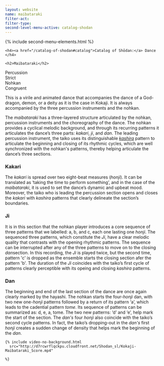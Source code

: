 ```yaml
---
layout: website
name: maibataraki
filter-act:
filter-type:
second-level-menu-active: catalog-shodan
---
```


{% include second-menu-elements.html %}

<main class="page-content">
  <div class="text-container">

    <h4><a href="/catalog-of-shodan#catalog">Catalog of Shōdan:</a> Dance </h4>

    <h2>Maibataraki</h2>

  <div class="introductory-table">
    <div class="introductory-table__element">
      <div class="introductory-table__term">Percussion</div>
      <div class="introductory-table__definition">Strict</div>
    </div>
    <div class="introductory-table__element">
      <div class="introductory-table__term">Nohkan</div>
      <div class="introductory-table__definition">Congruent</div>
    </div>
  </div>

  <p>This is a virile and animated dance that accompanies the dance of a God-dragon, demon, or a deity as it is the case in Kokaji. It is always accompanied by the three percussion instruments and the nohkan.</p>

  <p>The <em>maibataraki</em> has a three-layered structure articulated by the nohkan, percussion instruments and the choreography of the dance.
  The nohkan provides a cyclical melodic background, and through its recurring patterns it articulates the dance’s three parts: <em>kakari</em>, <em>ji</em>, and <em>dan</em>. The leading percussion instrument, the taiko uses its distinguishable <a href="/music/Taiko/Kashira"><em>kashira</em></a> pattern to articulate the beginning and closing of its rhythmic cycles, which are well synchronized with the nohkan's patterns, thereby helping articulate the dance’s three sections.</p>

  <h3>Kakari</h3>
  <p>The <em>kakari</em> is spread over two eight-beat measures (<em>honji</em>). It can be translated as ‘taking the time to perform something’, and in the case of the <em>maibataraki</em>, it is used to set the dance’s dynamic and upbeat mood.
  Moreover, the taiko who is leading the percussion section opens and closes the <em>kakari</em> with <em>kashira</em> patterns that clearly delineate the section’s boundaries.</p>

  <h3>Ji</h3>
  <p>It is in this section that the nohkan player introduces a core sequence of three patterns that we labelled: a, b, and c, each one lasting one <em>honji</em>. The sequenced three patterns, which constitute the <em>Ji</em>, have a clear melodic quality that contrasts with the opening rhythmic patterns. The sequence can be interrupted after any of the three patterns to move on to the closing <em>dan</em>section. In this recording, the <em>Ji</em> is played twice, but the second time, pattern 'c' is dropped as the ensemble starts the closing section afer the pattern 'b'. The duration of the <em>Ji</em>  coincides with the taiko’s first cycle of patterns clearly perceptible with its opeing and closing <em>kashira</em> patterns.</p>

  <h3>Dan</h3>
  <p>The beginning and end of the last section of the dance are once again clearly marked by the hayashi. The nohkan starts the four-<em>honji</em> dan, with two new one-<em>honji</em> patterns followed by a return of its pattern ‘a’, which leads to the cadential pattern <em>tome</em>. Its sequence of patterns can be summarized as: d, e, a, tome. The two new patterns: ‘d’ and ‘e’, help mark the start of the section.
  The <em>dan's</em> four <em>honji</em> also coincide with the taiko’s second cycle patterns. In fact, the taiko’s dropping-out in the <em>dan's</em> first <em>honji</em> creates a sudden change of density that helps mark the beginning of the <em>dan</em>.</p>

    {% include video-no-background.html
      src="http://d7rcwrflqckpu.cloudfront.net/Shodan_sl/Kokaji-Maibataraki_Score.mp4"

    %}
</div>
</main>
